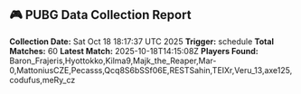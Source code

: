 ## 🎮 PUBG Data Collection Report
**Collection Date:** Sat Oct 18 18:17:37 UTC 2025
**Trigger:** schedule
**Total Matches:** 60
**Latest Match:** 2025-10-18T14:15:08Z
**Players Found:** Baron_Frajeris,Hyottokko,Kilma9,Majk_the_Reaper,Mar-0,MattoniusCZE,Pecasss,Qcq8S6bSSf06E,RESTSahin,TEIXr,Veru_13,axe125,codufus,meRy_cz
